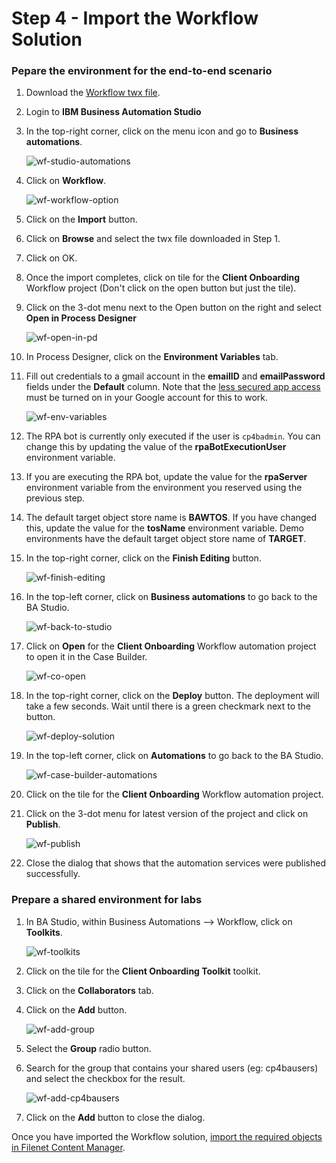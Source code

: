 # Step 4 - Import the Workflow Solution

### Pepare the environment for the end-to-end scenario

1. Download the [Workflow twx file](Solution%20Exports/Business%20Automation%20Workflow/Client_Onboarding.twx).

2. Login to **IBM Business Automation Studio**

3. In the top-right corner, click on the menu icon and go to **Business automations**.

   ![wf-studio-automations](images/wf-studio-automations.png)

4. Click on **Workflow**.

   ![wf-workflow-option](images/wf-workflow-option.png)

5. Click on the **Import** button.

6. Click on **Browse** and select the twx file downloaded in Step 1. 

7. Click on OK.

8. Once the import completes, click on tile for the **Client Onboarding** Workflow project (Don't click on the open button but just the tile).

9. Click on the 3-dot menu next to the Open button on the right and select **Open in Process Designer**

   ![wf-open-in-pd](images/wf-open-in-pd.png)

10. In Process Designer, click on the **Environment Variables** tab.

11. Fill out credentials to a gmail account in the **emailID** and **emailPassword** fields under the **Default** column. Note that the [less secured app access](https://support.google.com/accounts/answer/6010255?hl=en) must be turned on in your Google account for this to work. 

    ![wf-env-variables](images/wf-env-variables.png)

12. The RPA bot is currently only executed if the user is `cp4badmin`. You can change this by updating the value of the **rpaBotExecutionUser** environment variable.

13. If you are executing the RPA bot, update the value for the **rpaServer** environment variable from the environment you reserved using the previous step.

14. The default target object store name is **BAWTOS**. If you have changed this, update the value for the **tosName** environment variable. Demo environments have the default target object store name of **TARGET**.

15. In the top-right corner, click on the **Finish Editing** button.

    ![wf-finish-editing](images/wf-finish-editing.png)

16. In the top-left corner, click on **Business automations** to go back to the BA Studio.

    ![wf-back-to-studio](images/wf-back-to-studio.png)

17. Click on **Open** for the **Client Onboarding** Workflow automation project to open it in the Case Builder.

    ![wf-co-open](images/wf-co-open.png)

18. In the top-right corner, click on the **Deploy** button. The deployment will take a few seconds. Wait until there is a green checkmark next to the button.

    ![wf-deploy-solution](images/wf-deploy-solution.png)

19. In the top-left corner, click on **Automations** to go back to the BA Studio.

    ![wf-case-builder-automations](images/wf-case-builder-automations.png)

20. Click on the tile for the **Client Onboarding** Workflow automation project.

21. Click on the 3-dot menu for latest version of the project and click on **Publish**.

    ![wf-publish](images/wf-publish.png)

22. Close the dialog that shows that the automation services were published successfully.

### Prepare a shared environment for labs

1. In BA Studio, within Business Automations --> Workflow, click on **Toolkits**.

   ![wf-toolkits](images/wf-toolkits.png)

2. Click on the tile for the **Client Onboarding Toolkit** toolkit.

3. Click on the **Collaborators** tab.

4. Click on the **Add** button.

   ![wf-add-group](images/wf-add-group.png)

5. Select the **Group** radio button.

6. Search for the group that contains your shared users (eg: cp4bausers) and select the checkbox for the result.

   ![wf-add-cp4bausers](images/wf-add-cp4bausers.png)

7. Click on the **Add** button to close the dialog.

Once you have imported the Workflow solution, [import the required objects in Filenet Content Manager](Step%205%20-%20Content%20Manager.md).

